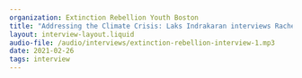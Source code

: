```yaml
---
organization: Extinction Rebellion Youth Boston
title: "Addressing the Climate Crisis: Laks Indrakaran interviews Rachel Myers"
layout: interview-layout.liquid
audio-file: /audio/interviews/extinction-rebellion-interview-1.mp3
date: 2021-02-26
tags: interview
---
```

